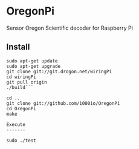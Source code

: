OregonPi
========

Sensor Oregon Scientific decoder for Raspberry Pi


Install
-------

```sudo apt-get install git-core
sudo apt-get update
sudo apt-get upgrade
git clone git://git.drogon.net/wiringPi
cd wiringPi
git pull origin
./build```

cd ..
git clone git://github.com/1000io/OregonPi
cd OregonPi
make

Execute
-------

sudo ./test



